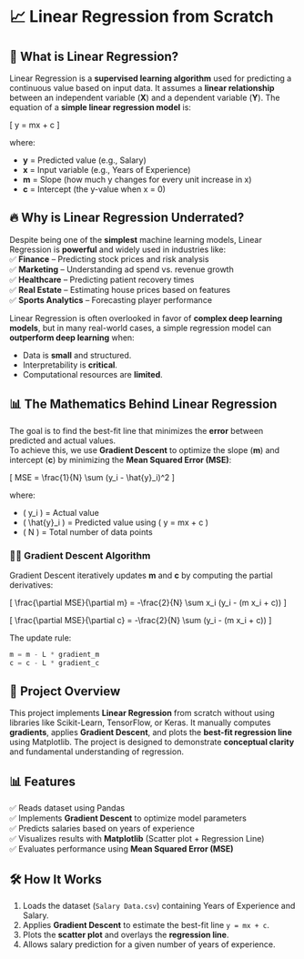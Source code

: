 # 📈 Linear Regression from Scratch

## 📌 What is Linear Regression?
Linear Regression is a **supervised learning algorithm** used for predicting a continuous value based on input data. It assumes a **linear relationship** between an independent variable (**X**) and a dependent variable (**Y**). The equation of a **simple linear regression model** is:

\[
y = mx + c
\]

where:  
- **y** = Predicted value (e.g., Salary)  
- **x** = Input variable (e.g., Years of Experience)  
- **m** = Slope (how much y changes for every unit increase in x)  
- **c** = Intercept (the y-value when x = 0)  

## 🔥 Why is Linear Regression Underrated?
Despite being one of the **simplest** machine learning models, Linear Regression is **powerful** and widely used in industries like:  
✅ **Finance** – Predicting stock prices and risk analysis  
✅ **Marketing** – Understanding ad spend vs. revenue growth  
✅ **Healthcare** – Predicting patient recovery times  
✅ **Real Estate** – Estimating house prices based on features  
✅ **Sports Analytics** – Forecasting player performance  

Linear Regression is often overlooked in favor of **complex deep learning models**, but in many real-world cases, a simple regression model can **outperform deep learning** when:
- Data is **small** and structured.
- Interpretability is **critical**.
- Computational resources are **limited**.

## 📊 The Mathematics Behind Linear Regression
The goal is to find the best-fit line that minimizes the **error** between predicted and actual values.  
To achieve this, we use **Gradient Descent** to optimize the slope (**m**) and intercept (**c**) by minimizing the **Mean Squared Error (MSE)**:

\[
MSE = \frac{1}{N} \sum (y_i - \hat{y}_i)^2
\]

where:
- \( y_i \) = Actual value  
- \( \hat{y}_i \) = Predicted value using \( y = mx + c \)  
- \( N \) = Total number of data points  

### 🏃‍♂️ **Gradient Descent Algorithm**
Gradient Descent iteratively updates **m** and **c** by computing the partial derivatives:

\[
\frac{\partial MSE}{\partial m} = -\frac{2}{N} \sum x_i (y_i - (m x_i + c))
\]

\[
\frac{\partial MSE}{\partial c} = -\frac{2}{N} \sum (y_i - (m x_i + c))
\]

The update rule:
```python
m = m - L * gradient_m
c = c - L * gradient_c
```

## 📌 Project Overview
This project implements **Linear Regression** from scratch without using libraries like Scikit-Learn, TensorFlow, or Keras. It manually computes **gradients**, applies **Gradient Descent**, and plots the **best-fit regression line** using Matplotlib. The project is designed to demonstrate **conceptual clarity** and fundamental understanding of regression.

## 📊 Features
✅ Reads dataset using Pandas  
✅ Implements **Gradient Descent** to optimize model parameters  
✅ Predicts salaries based on years of experience  
✅ Visualizes results with **Matplotlib** (Scatter plot + Regression Line)  
✅ Evaluates performance using **Mean Squared Error (MSE)**  

## 🛠️ How It Works
1. Loads the dataset (`Salary Data.csv`) containing Years of Experience and Salary.  
2. Applies **Gradient Descent** to estimate the best-fit line `y = mx + c`.  
3. Plots the **scatter plot** and overlays the **regression line**.  
4. Allows salary prediction for a given number of years of experience.  
